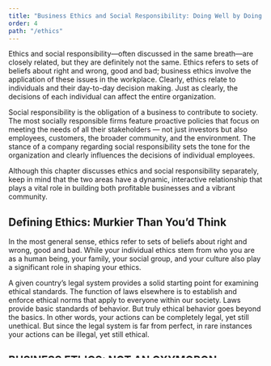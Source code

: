```yaml
---
title: "Business Ethics and Social Responsibility: Doing Well by Doing Good"
order: 4
path: "/ethics"
---
```


Ethics and social responsibility—often discussed in the same breath—are closely related, but they are definitely not the same. Ethics refers to sets of beliefs about right and wrong, good and bad; business ethics involve the application of these issues in the workplace. Clearly, ethics relate to individuals and their day-to-day decision making. Just as clearly, the decisions of each individual can affect the entire organization.

Social responsibility is the obligation of a business to contribute to society. The most socially responsible firms feature proactive policies that focus on meeting the needs of all their stakeholders — not just investors but also employees, customers, the broader community, and the environment. The stance of a company regarding social responsibility sets the tone for the organization and clearly influences the decisions of individual employees.

Although this chapter discusses ethics and social responsibility separately, keep in mind that the two areas have a dynamic, interactive relationship that plays a vital role in building both profitable businesses and a vibrant community.

## Defining Ethics: Murkier Than You’d Think

In the most general sense, ethics refer to sets of beliefs about right and wrong, good and bad. While your individual ethics stem from who you are as a human being, your family, your social group, and your culture also play a significant role in shaping your ethics.

A given country’s legal system provides a solid starting point for examining ethical standards. The function of laws elsewhere is to establish and enforce ethical norms that apply to everyone within our society. Laws provide basic standards of behavior. But truly ethical behavior goes beyond the basics. In other words, your actions can be completely legal, yet still unethical. But since the legal system is far from perfect, in rare instances your actions can be illegal, yet still ethical.

## BUSINESS EThICS: NOT AN OXYMORON

Quite simply, business ethics is the applica- tion of right and wrong, good and bad in a busi- ness setting. But this isn’t as straightforward as it may initially seem. The most challenging business decisions seem to arise when values are in conflict...when whatever you do will have negative consequences, forc- ing you to choose among bad options. These are true ethical dilemmas. (Keep in mind that ethical dilem- mas differ from ethical lapses, which involve clear mis- conduct.) Here are three hypothetical examples of ethical dilemmas:
* You’ve just done a great job on a recent proj- ect at your company. Your boss has been very vocal about acknowledging your work and the increased revenue that resulted from it. Privately, she said that you clearly earned a bonus of at least 10%, but due to company politics, she was unable to secure the bonus for you. She also im- plied that if you were to submit inflated expense reports for the next few months, she would look the other way, and you could pocket the extra cash as well-deserved compensation for your contributions.
* You run a medium-sized publishing firm, and you pride yourself on offering your employees cutting-edge benefits. One of the new benefits that you are planning to propose to your board is six months of paid maternity/paternity leave. You happen to know—because they told you in confidence — that two of your top team members are currently pregnant, and would almost certainly take advantage of the new policy if it were in place. Without the new policy, they would have to take three months of unpaid leave. You also know that if these women were each gone for six months, the workload would increase dramatically for the rest of the senior staff members (yourself included). To make matters even more complicated, you and your spouse are hoping to start your own family in about a year, and would certainly benefit from the paid leave.
* Facebook: For one week in 2012, Facebook changed the content mix in the News Feeds of more than half a million users—without asking their permission—in an effort to gauge their emotional response. While the manipulation was covered under Facebook’s terms of service, many users were outraged at what they considered an unethical psychological experiment without their permission. Facebook COO Sheryl Sandberg issued a classic nonapology: “It was poorly communicated. And for that communication we apologize.” In actuality, the experiment was not communicated at all.